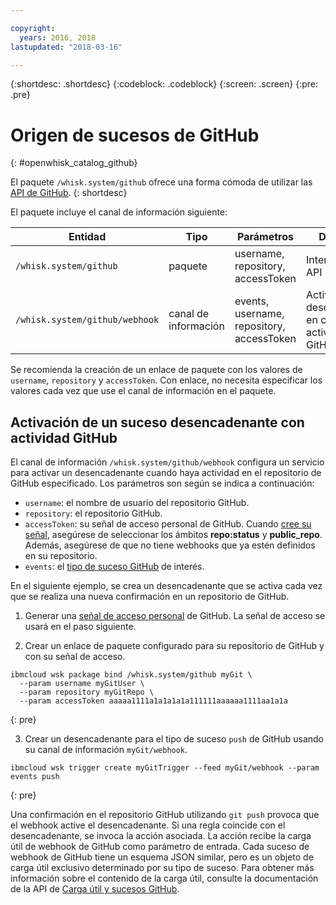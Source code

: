 ```yaml
---

copyright:
  years: 2016, 2018
lastupdated: "2018-03-16"

---
```


{:shortdesc: .shortdesc}
{:codeblock: .codeblock}
{:screen: .screen}
{:pre: .pre}

# Origen de sucesos de GitHub
{: #openwhisk_catalog_github}

El paquete `/whisk.system/github` ofrece una forma cómoda de utilizar las [API de GitHub](https://developer.github.com/).
{: shortdesc}

El paquete incluye el canal de información siguiente:

| Entidad | Tipo | Parámetros | Descripción |
| --- | --- | --- | --- |
| `/whisk.system/github` | paquete | username, repository, accessToken | Interactuar con la API de GitHub |
| `/whisk.system/github/webhook` | canal de información | events, username, repository, accessToken | Activar sucesos desencadenantes en caso de actividad de GitHub |

Se recomienda la creación de un enlace de paquete con los valores de `username`, `repository` y `accessToken`.  Con enlace, no necesita especificar los valores cada vez que use el canal de información en el paquete.

## Activación de un suceso desencadenante con actividad GitHub

El canal de información `/whisk.system/github/webhook` configura un servicio para activar un desencadenante cuando haya actividad en el repositorio de GitHub especificado. Los parámetros son según se indica a continuación:

- `username`: el nombre de usuario del repositorio GitHub.
- `repository`: el repositorio GitHub.
- `accessToken`: su señal de acceso personal de GitHub. Cuando [cree su señal](https://github.com/settings/tokens), asegúrese de seleccionar los ámbitos **repo:status** y **public_repo**. Además, asegúrese de que no tiene webhooks que ya estén definidos en su repositorio.
- `events`: el [tipo de suceso GitHub](https://developer.github.com/v3/activity/events/types/) de interés.

En el siguiente ejemplo, se crea un desencadenante que se activa cada vez que se realiza una nueva confirmación en un repositorio de GitHub.

1. Generar una [señal de acceso personal](https://github.com/settings/tokens) de GitHub. La señal de acceso se usará en el paso siguiente.

2. Crear un enlace de paquete configurado para su repositorio de GitHub y con su señal de acceso.
  ```
  ibmcloud wsk package bind /whisk.system/github myGit \
    --param username myGitUser \
    --param repository myGitRepo \
    --param accessToken aaaaa1111a1a1a1a1a111111aaaaaa1111aa1a1a
  ```
  {: pre}

3. Crear un desencadenante para el tipo de suceso `push` de GitHub usando su canal de información `myGit/webhook`.
  ```
  ibmcloud wsk trigger create myGitTrigger --feed myGit/webhook --param events push
  ```
  {: pre}

  Una confirmación en el repositorio GitHub utilizando `git push` provoca que el webhook active el desencadenante. Si una regla coincide con el desencadenante, se invoca la acción asociada. La acción recibe la carga útil de webhook de GitHub como parámetro de entrada. Cada suceso de webhook de GitHub tiene un esquema JSON similar, pero es un objeto de carga útil exclusivo determinado por su tipo de suceso. Para obtener más información sobre el contenido de la carga útil, consulte la documentación de la API de
[Carga útil y sucesos GitHub](https://developer.github.com/v3/activity/events/types/).
